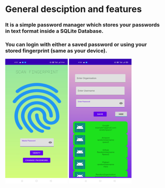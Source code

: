 # General desciption and features

### It is a simple password manager which stores your passwords in text format inside a SQLite Database.
### You can login with either a saved password or using your stored fingerprint (same as your device).

<img src="Screenshots/login.jpg" width="200" height="400"> <img src="Screenshots/password.jpg" width="200" height="400">
